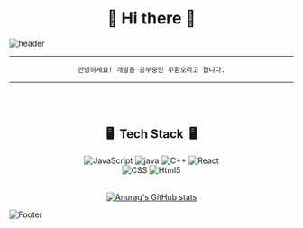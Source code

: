 
<div align="center"><h1>👋 Hi there 👋</h1></div>


![header](https://capsule-render.vercel.app/api?type=slice&color=FFCC33&height=250&section=header&text=Development&fontSize=70&animation=twinkling&fontColor=032539&rotate=16&fontAlign=73&fontAlignY=36.5&desc=Project%20By%20HwnaO&descAlign=70&descAlignY=57)

---


<div align="center">

<div>

```안녕하세요! 개발을 공부중인 주환오라고 합니다.```

</div>


---
<br><br>

<h2>🖥&nbsp; Tech Stack &nbsp;🖥</h2>

<img alt="JavaScript" src ="https://img.shields.io/badge/JavaScript-F7DF1E.svg?&style=for-the-badge&logo=JavaScript&logoColor=white"/>
<img alt="java" src ="https://img.shields.io/badge/java-007396.svg?&style=for-the-badge&logo=JAVA&logoColor=white"/>
<img alt="C++" src ="https://img.shields.io/badge/C++-00599C.svg?&style=for-the-badge&logo=C%2B%2B&logoColor=white"/>
<img alt="React" src ="https://img.shields.io/badge/React-61DAFB.svg?&style=for-the-badge&logo=React&logoColor=white"/>
</br>
<img alt="CSS" src ="https://img.shields.io/badge/CSS3-FF9933.svg?&style=for-the-badge&logo=CSS3&logoColor=white"/>
<img alt="Html5" src ="https://img.shields.io/badge/HTML-E34F26.svg?&style=for-the-badge&logo=HTML5&logoColor=white"/>
<br><br>



</div>


<div align="center">

[![Anurag's GitHub stats](https://github-readme-stats.vercel.app/api?username=JooHwanO&hide_title=true&show_icons=true&include_all_commits=true&disable_animations=true&theme=graywhite)](https://github.com/anuraghazra/github-readme-stats)

</div>

</div>


![Footer](https://capsule-render.vercel.app/api?type=waving&color=FFCC33&height=200&section=footer)
